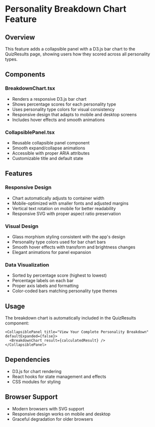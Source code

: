 # Personality Breakdown Chart Feature

## Overview
This feature adds a collapsible panel with a D3.js bar chart to the QuizResults page, showing users how they scored across all personality types.

## Components

### BreakdownChart.tsx
- Renders a responsive D3.js bar chart
- Shows percentage scores for each personality type
- Uses personality type colors for visual consistency
- Responsive design that adapts to mobile and desktop screens
- Includes hover effects and smooth animations

### CollapsiblePanel.tsx
- Reusable collapsible panel component
- Smooth expand/collapse animations
- Accessible with proper ARIA attributes
- Customizable title and default state

## Features

### Responsive Design
- Chart automatically adjusts to container width
- Mobile-optimized with smaller fonts and adjusted margins
- Vertical text rotation on mobile for better readability
- Responsive SVG with proper aspect ratio preservation

### Visual Design
- Glass morphism styling consistent with the app's design
- Personality type colors used for bar chart bars
- Smooth hover effects with transform and brightness changes
- Elegant animations for panel expansion

### Data Visualization
- Sorted by percentage score (highest to lowest)
- Percentage labels on each bar
- Proper axis labels and formatting
- Color-coded bars matching personality type themes

## Usage

The breakdown chart is automatically included in the QuizResults component:

```tsx
<CollapsiblePanel title="View Your Complete Personality Breakdown" defaultExpanded={false}>
  <BreakdownChart result={calculatedResult} />
</CollapsiblePanel>
```

## Dependencies
- D3.js for chart rendering
- React hooks for state management and effects
- CSS modules for styling

## Browser Support
- Modern browsers with SVG support
- Responsive design works on mobile and desktop
- Graceful degradation for older browsers
